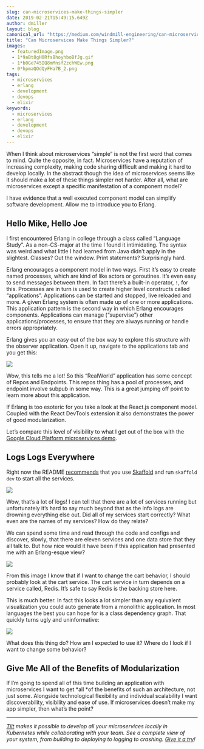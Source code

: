 ```yaml
---
slug: can-microservices-make-things-simpler
date: 2019-02-21T15:49:15.649Z
author: dmiller
layout: blog
canonical_url: "https://medium.com/windmill-engineering/can-microservices-make-things-simpler-f169d540955a"
title: "Can Microservices Make Things Simpler?"
images:
  - featuredImage.png
  - 1*9aBt8gH0RfsBhoyhboBfJg.gif
  - 1*b0Ge745IQ8mMnsf2zchWEw.png
  - 0*hpmaQOdQyFHa7B_2.png
tags:
  - microservices
  - erlang
  - development
  - devops
  - elixir
keywords:
  - microservices
  - erlang
  - development
  - devops
  - elixir
---
```


When I think about microservices “simple” is not the first word that comes to mind. Quite the opposite, in fact. Microservices have a reputation of increasing complexity, making code sharing difficult and making it hard to develop locally. In the abstract though the idea of microservices seems like it should make a lot of these things simpler not harder. After all, what are microservices except a specific manifestation of a component model?

I have evidence that a well executed component model can simplify software development. Allow me to introduce you to Erlang.

## Hello Mike, Hello Joe

I first encountered Erlang in college through a class called “Language Study”. As a non-CS-major at the time I found it intimidating. The syntax was weird and what little I had learned from Java didn’t apply in the slightest. Classes? Out the window. Print statements? Surprisingly hard.

Erlang encourages a component model in two ways. First it’s easy to create named processes, which are kind of like actors or goroutines. It’s even easy to send messages between them. In fact there’s a built-in operator, `!`, for this. Processes are in turn is used to create higher level constructs called “applications”. Applications can be started and stopped, live reloaded and more. A given Erlang system is often made up of one or more applications. This application pattern is the second way in which Erlang encourages components. Applications can manage (“supervise”) other applications/processes, to ensure that they are always running or handle errors appropriately.

Erlang gives you an easy out of the box way to explore this structure with the observer application. Open it up, navigate to the applications tab and you get this:

![](/assets/images/can-microservices-make-things-simpler/1*-f4YHuXmE_ED-w1Z9_KZZQ.png)

Wow, this tells me a lot! So this “RealWorld” application has some concept of Repos and Endpoints. This repos thing has a pool of processes, and endpoint involve subpub in some way. This is a great jumping off point to learn more about this application.

If Erlang is too esoteric for you take a look at the React.js component model. Coupled with the React DevTools extension it also demonstrates the power of good modularization.

Let’s compare this level of visibility to what I get out of the box with the [Google Cloud Platform microservices demo](https://github.com/GoogleCloudPlatform/microservices-demo).

## Logs Logs Everywhere

Right now the README [recommends](https://github.com/GoogleCloudPlatform/microservices-demo#option-1-running-locally-with-docker-for-desktop) that you use [Skaffold](https://github.com/GoogleContainerTools/skaffold) and run `skaffold dev` to start all the services.

![](/assets/images/can-microservices-make-things-simpler/1*9aBt8gH0RfsBhoyhboBfJg.gif)

Wow, that’s a lot of logs! I can tell that there are a lot of services running but unfortunately it’s hard to say much beyond that as the info logs are drowning everything else out. Did all of my services start correctly? What even are the names of my services? How do they relate?

We can spend some time and read through the code and configs and discover, slowly, that there are eleven services and one data store that they all talk to. But how nice would it have been if this application had presented me with an Erlang-esque view?

![](/assets/images/can-microservices-make-things-simpler/1*b0Ge745IQ8mMnsf2zchWEw.png)

From this image I know that if I want to change the cart behavior, I should probably look at the cart service. The cart service in turn depends on a service called, Redis. It’s safe to say Redis is the backing store here.

This is much better. In fact this looks a lot simpler than any equivalent visualization you could auto generate from a monolithic application. In most languages the best you can hope for is a class dependency graph. That quickly turns ugly and uninformative:

![](/assets/images/can-microservices-make-things-simpler/0*hpmaQOdQyFHa7B_2.png)

What does this thing do? How am I expected to use it? Where do I look if I want to change some behavior?

## Give Me All of the Benefits of Modularization

If I’m going to spend all of this time building an application with microservices I want to get *all *of the benefits of such an architecture, not just some. Alongside technological flexibility and individual scalability I want discoverability, visibility and ease of use. If microservices doesn’t make my app simpler, then what’s the point?

<hr>

*[Tilt](https://tilt.dev) makes it possible to develop all your microservices locally in Kubernetes while collaborating with your team. See a complete view of your system, from building to deploying to logging to crashing. [Give it a try](https://tilt.dev)!*
